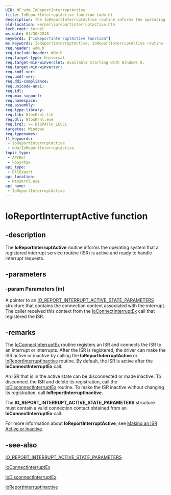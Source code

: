 ```yaml
---
UID: NF:wdm.IoReportInterruptActive
title: IoReportInterruptActive function (wdm.h)
description: The IoReportInterruptActive routine informs the operating system that a registered interrupt service routine (ISR) is active and ready to handle interrupt requests.
old-location: kernel\ioreportinterruptactive.htm
tech.root: kernel
ms.date: 04/30/2018
keywords: ["IoReportInterruptActive function"]
ms.keywords: IoReportInterruptActive, IoReportInterruptActive routine [Kernel-Mode Driver Architecture], kernel.ioreportinterruptactive, wdm/IoReportInterruptActive
req.header: wdm.h
req.include-header: Wdm.h
req.target-type: Universal
req.target-min-winverclnt: Available starting with Windows 8.
req.target-min-winversvr: 
req.kmdf-ver: 
req.umdf-ver: 
req.ddi-compliance: 
req.unicode-ansi: 
req.idl: 
req.max-support: 
req.namespace: 
req.assembly: 
req.type-library: 
req.lib: NtosKrnl.lib
req.dll: NtosKrnl.exe
req.irql: <= DISPATCH_LEVEL
targetos: Windows
req.typenames: 
f1_keywords:
 - IoReportInterruptActive
 - wdm/IoReportInterruptActive
topic_type:
 - APIRef
 - kbSyntax
api_type:
 - DllExport
api_location:
 - NtosKrnl.exe
api_name:
 - IoReportInterruptActive
---
```


# IoReportInterruptActive function


## -description

The <b>IoReportInterruptActive</b> routine informs the operating system that a registered interrupt service routine (ISR) is active and ready to handle interrupt requests.

## -parameters

### -param Parameters [in]


A pointer to an <a href="/windows-hardware/drivers/ddi/wdm/ns-wdm-_io_report_interrupt_active_state_parameters">IO_REPORT_INTERRUPT_ACTIVE_STATE_PARAMETERS</a> structure that contains the connection context associated with the interrupt. The caller received this context from the <a href="/windows-hardware/drivers/ddi/wdm/nf-wdm-ioconnectinterruptex">IoConnectInterruptEx</a> call that registered the ISR.

## -remarks

The <a href="/windows-hardware/drivers/ddi/wdm/nf-wdm-ioconnectinterruptex">IoConnectInterruptEx</a> routine registers an ISR and connects the ISR to an interrupt or interrupts. After the ISR is registered, the driver can make the ISR active or inactive by calling the <b>IoReportInterruptActive</b> or <a href="/windows-hardware/drivers/ddi/wdm/nf-wdm-ioreportinterruptinactive">IoReportInterruptInactive</a> routine. By default, the ISR is active after the <b>IoConnectInterruptEx</b> call.

An ISR that is in the active state can be disconnected or made inactive. To disconnect the ISR and delete its registration, call the <a href="/windows-hardware/drivers/ddi/wdm/nf-wdm-iodisconnectinterruptex">IoDisconnectInterruptEx</a> routine. To make the ISR inactive without changing its registration, call <b>IoReportInterruptInactive</b>.

The <b>IO_REPORT_INTERRUPT_ACTIVE_STATE_PARAMETERS</b> structure must contain a valid connection contact obtained from an <b>IoConnectInterruptEx</b> call. 

For more information about <b>IoReportInterruptActive</b>, see <a href="/windows-hardware/drivers/kernel/making-an-isr-active-or-inactive">Making an ISR Active or Inactive</a>.

## -see-also

<a href="/windows-hardware/drivers/ddi/wdm/ns-wdm-_io_report_interrupt_active_state_parameters">IO_REPORT_INTERRUPT_ACTIVE_STATE_PARAMETERS</a>



<a href="/windows-hardware/drivers/ddi/wdm/nf-wdm-ioconnectinterruptex">IoConnectInterruptEx</a>



<a href="/windows-hardware/drivers/ddi/wdm/nf-wdm-iodisconnectinterruptex">IoDisconnectInterruptEx</a>



<a href="/windows-hardware/drivers/ddi/wdm/nf-wdm-ioreportinterruptinactive">IoReportInterruptInactive</a>
